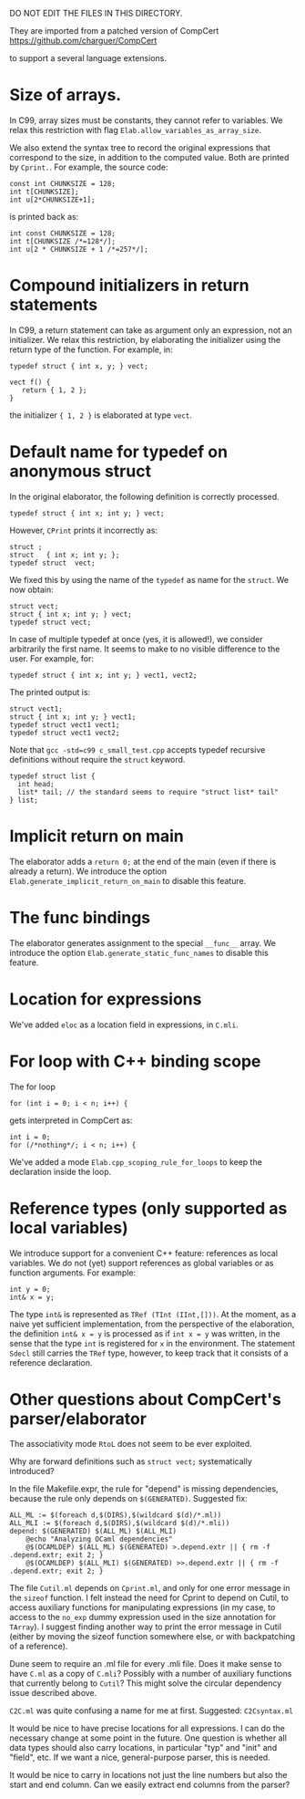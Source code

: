 
DO NOT EDIT THE FILES IN THIS DIRECTORY.

They are imported from a patched version of CompCert
https://github.com/charguer/CompCert

to support a several language extensions.


# Size of arrays.

In C99, array sizes must be constants, they cannot refer to variables.
We relax this restriction with flag `Elab.allow_variables_as_array_size`.

We also extend the syntax tree to record the original expressions that
correspond to the size, in addition to the computed value. Both are printed
by `Cprint.`. For example, the source code:

```
const int CHUNKSIZE = 128;
int t[CHUNKSIZE];
int u[2*CHUNKSIZE+1];
```
is printed back as:

```
int const CHUNKSIZE = 128;
int t[CHUNKSIZE /*=128*/];
int u[2 * CHUNKSIZE + 1 /*=257*/];
```


# Compound initializers in return statements

In C99, a return statement can take as argument only an expression,
not an initializer. We relax this restriction, by elaborating the
initializer using the return type of the function. For example, in:

```
typedef struct { int x, y; } vect;

vect f() {
   return { 1, 2 };
}
```

the initializer `{ 1, 2 }` is elaborated at type `vect`.



# Default name for typedef on anonymous struct

In the original elaborator, the following definition is correctly processed.

```
typedef struct { int x; int y; } vect;
```

However, `CPrint` prints it incorrectly as:

```
struct ;
struct   { int x; int y; };
typedef struct  vect;
```

We fixed this by using the name of the `typedef` as name for the `struct`.
We now obtain:

```
struct vect;
struct { int x; int y; } vect;
typedef struct vect;
```

In case of multiple typedef at once (yes, it is allowed!), we consider
arbitrarily the first name. It seems to make to no visible difference
to the user. For example, for:

```
typedef struct { int x; int y; } vect1, vect2;
```

The printed output is:
```
struct vect1;
struct { int x; int y; } vect1;
typedef struct vect1 vect1;
typedef struct vect1 vect2;
```



Note that `gcc -std=c99 c_small_test.cpp` accepts typedef recursive definitions
without require the `struct` keyword.

```
typedef struct list {
  int head;
  list* tail; // the standard seems to require "struct list* tail"
} list;
```


# Implicit return on main

The elaborator adds a `return 0;` at the end of the main (even if there is already a return).
We introduce the option `Elab.generate_implicit_return_on_main` to disable this feature.


# The __func__ bindings

The elaborator generates assignment to the special `__func__` array.
We introduce the option `Elab.generate_static_func_names` to disable this feature.


# Location for expressions

We've added `eloc` as a location field in expressions, in `C.mli`.


# For loop with C++ binding scope

The for loop

```
for (int i = 0; i < n; i++) {
```

gets interpreted in CompCert as:

```
int i = 0;
for (/*nothing*/; i < n; i++) {
```

We've added a mode `Elab.cpp_scoping_rule_for_loops` to keep the declaration inside the loop.


# Reference types (only supported as local variables)

We introduce support for a convenient C++ feature: references as local variables.
We do not (yet) support references as global variables or as function arguments.
For example:

```
int y = 0;
int& x = y;
```

The type `int&` is represented as `TRef (TInt (IInt,[]))`.
At the moment, as a naive yet sufficient implementation, from the perspective of the elaboration,
the definition `int& x = y` is processed as if `int x = y` was written, in the sense that the
type `int` is registered for `x` in the environment. The statement `Sdecl` still carries
the `TRef` type, however, to keep track that it consists of a reference declaration.



# Other questions about CompCert's parser/elaborator

The associativity mode `RtoL` does not seem to be ever exploited.

Why are forward definitions such as `struct vect;` systematically introduced?

In the file Makefile.expr, the rule for "depend" is missing dependencies, because
the rule only depends on `$(GENERATED)`. Suggested fix:

```
ALL_ML := $(foreach d,$(DIRS),$(wildcard $(d)/*.ml))
ALL_MLI := $(foreach d,$(DIRS),$(wildcard $(d)/*.mli))
depend: $(GENERATED) $(ALL_ML) $(ALL_MLI)
	@echo "Analyzing OCaml dependencies"
	@$(OCAMLDEP) $(ALL_ML) $(GENERATED) >.depend.extr || { rm -f .depend.extr; exit 2; }
	@$(OCAMLDEP) $(ALL_MLI) $(GENERATED) >>.depend.extr || { rm -f .depend.extr; exit 2; }
```

The file `Cutil.ml` depends on `Cprint.ml`, and only for one error message in the
`sizeof` function. I felt instead the need for Cprint to depend on Cutil, to
access auxiliary functions for manipulating expressions (in my case, to access
to the `no_exp` dummy expression used in the size annotation for `TArray`).
I suggest finding another way to print the error message in Cutil (either by
moving the sizeof function somewhere else, or with backpatching of a reference).

Dune seem to require an .ml file for every .mli file. Does it make sense to have
`C.ml` as a copy of `C.mli`? Possibly with a number of auxiliary functions that
currently belong to `Cutil`? This might solve the circular dependency issue
described above.

`C2C.ml` was quite confusing a name for me at first. Suggested: `C2Csyntax.ml`

It would be nice to have precise locations for all expressions. I can do the
necessary change at some point in the future. One question is whether all data
types should also carry locations, in particular "typ" and "init" and "field",
etc. If we want a nice, general-purpose parser, this is needed.

It would be nice to carry in locations not just the line numbers but also the
start and end column. Can we easily extract end columns from the parser?

